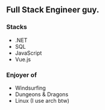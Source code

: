 ## Full Stack Engineer guy.  
### Stacks
- .NET
- SQL
- JavaScript
- Vue.js
### Enjoyer of
- Windsurfing
- Dungeons & Dragons
- Linux (I use arch btw)
